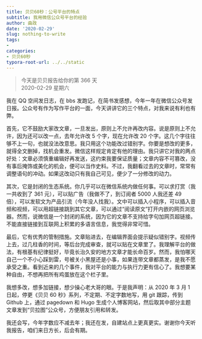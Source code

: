 ```yaml
---
title: 贝贝60秒：公号平台的特点
subtitle: 我用微信公众号平台的经验
author: 曲政
date: '2020-02-29'
slug: nothing-to-write
tags:
- 
categories:
- 贝贝60秒
typora-root-url: ../../static
---
```

> 今天是贝贝报告给你的第 366 天   
> 2020-02-29 星期六 

我在 QQ 空间发日志，在 bbs 发跑记，在简书发感想，今年一年在微信公众号发日报。公众号有作为写作平台的一面，今天讲讲它的三个特点，对我来说有利也有弊。

首先，它不鼓励大家改文章，一旦发出，原则上不允许再改内容。说是原则上不允许，因为还可以改一点，去年允许改 5 个字，现在允许改 20 个字。这几个字往往够不上一句，也就没法改意思。我只用这个功能改过错别字。你要是想改的更多，就得全文删掉，找机会重发。微信这样规定肯定有他的理由。我只讲它对我的两点好处：文章必须慎重编辑好再发送，这约束我要保证质量；文章内容不可篡改，没有事后掩饰或美化的机会，便可以当作史料。不过，我翻看过去的文章时，常常有调整语句的冲动。如果这改动只有我自己可见，便少了一分修改的动力。

其次，它是封闭的生态系统。你几乎可以在微信系统内做任何事。可以求打赏（我一共收到了 361 元），可以贴广告（我做不了，到订阅者 5000 人我还差 49 倍），可以发软文为产品引流（今年没人找我）。文中可以插入小程序，可以插入音频和视频，可以用超链接跳到其它文章，可以通过“阅读原文”打开内嵌的网页浏览器。然而，说微信是一个封闭的系统，因为它的文章不支持给字句加网页超链接。不能直接链接到互联网上积累的多语言信息，我觉得非常可惜。

最后，它有优秀的管制措施。文章贴进去，在编辑界面会提示疑似错别字。视频传上去，过几柱香的时间，等后台完成审查，就可以贴在文章里了。我理解平台的做法，有根基有纪律挺好，毕竟长治久安的地方文章才能长命百岁。然而，我怕哪天自己一个不小心踩到雷，号被关小黑屋还是小事，如果连带文章都蒸发，是我不愿承受之重。看到近来的几个事件，我对平台的能力与执行力更有信心了。我想要某种自由，不想再把所有鸡蛋放在这个栏子里。

我想多改，想多加链接，想少操心老大哥的眼。于是我声明：从 2020 年 3 月 1 日起，停更《贝贝 60 秒》系列，不定期、不定字数地写，用 git 跟踪，传到 Github 上，通过 pagedown 和 Hugo 生成个人博客网站，然后取其中部分主题文章发到“贝拉图”公众号，方便朋友引用和转发。

我还会写，今年字数应不减去年；我还在发，自建站点上更真更实。谢谢你今天听我报告，咱们来日方长，后会有期。
